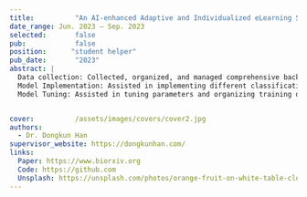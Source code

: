 ```yaml
---
title:          "An AI-enhanced Adaptive and Individualized eLearning System for Mathematics Foundation Courses in the Faculty of Engineering"
date_range: Jun. 2023 – Sep. 2023
selected:       false
pub:            false
position:      "student helper"
pub_date:       "2023"
abstract: |
  Data collection: Collected, organized, and managed comprehensive background data on Hong Kong secondary schools and students.  
  Model Implementation: Assisted in implementing different classification algorithms for predicting students’ learning levels.  
  Model Tuning: Assisted in tuning parameters and organizing training data to enhance model performance.


cover:          /assets/images/covers/cover2.jpg
authors: 
  - Dr. Dongkun Han
supervisor_website: https://dongkunhan.com/
links:
  Paper: https://www.biorxiv.org
  Code: https://github.com
  Unsplash: https://unsplash.com/photos/orange-fruit-on-white-table-cloth-ISX_imp8t1o
---
```

